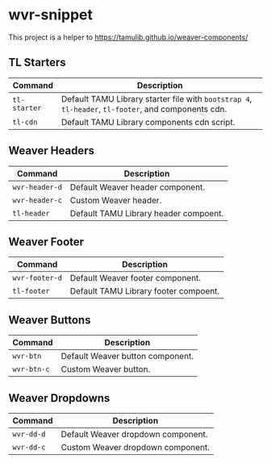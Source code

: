# wvr-snippet
This project is a helper to https://tamulib.github.io/weaver-components/<br/>

## TL Starters
| Command | Description |
| --- | --- |
| `tl-starter` | Default TAMU Library starter file with `bootstrap 4`, `tl-header`, `tl-footer`, and components cdn. |
| `tl-cdn` | Default TAMU Library components cdn script. |

## Weaver Headers
| Command | Description |
| --- | --- |
| `wvr-header-d` | Default Weaver header component. |
| `wvr-header-c` | Custom Weaver header. |
| `tl-header`    | Default TAMU Library header compoent. |

## Weaver Footer
| Command | Description |
| --- | --- |
| `wvr-footer-d` | Default Weaver footer component. |
| `tl-footer`    | Default TAMU Library footer compoent. |

## Weaver Buttons
| Command | Description |
| --- | --- |
| `wvr-btn`   | Default Weaver button component. |
| `wvr-btn-c` | Custom Weaver button. |

## Weaver Dropdowns
| Command | Description |
| --- | --- |
| `wvr-dd-d`   | Default Weaver dropdown component. |
| `wvr-dd-c` | Custom Weaver dropdown component. |
